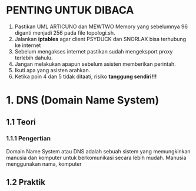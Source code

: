 # PENTING UNTUK DIBACA
1. Pastikan UML ARTICUNO dan MEWTWO Memory yang sebelumnya 96 diganti menjadi 256 pada file topologi.sh.
2. Jalankan **iptables** agar client PSYDUCK dan SNORLAX bisa terhubung ke internet
3. Sebelum mengakses internet pastikan sudah mengeksport proxy terlebih dahulu.
4. Jangan melakukan apapun sebelum asisten memberikan perintah.
5. Ikuti apa yang asisten arahkan.
6. Ketika poin 4 dan 5 tidak ditaati, risiko **tanggung sendiri!!!**

# 1. DNS (Domain Name System)
## 1.1 Teori
### 1.1.1 Pengertian
Domain Name System atau DNS adalah sebuah sistem yang memungkinkan manusia dan komputer untuk berkomunikasi secara lebih mudah. Manusia menggunakan nama, komputer 
## 1.2 Praktik

<!--stackedit_data:
eyJoaXN0b3J5IjpbLTEyODMxNzE2NTMsMTEzNzI3ODQ5OF19
-->